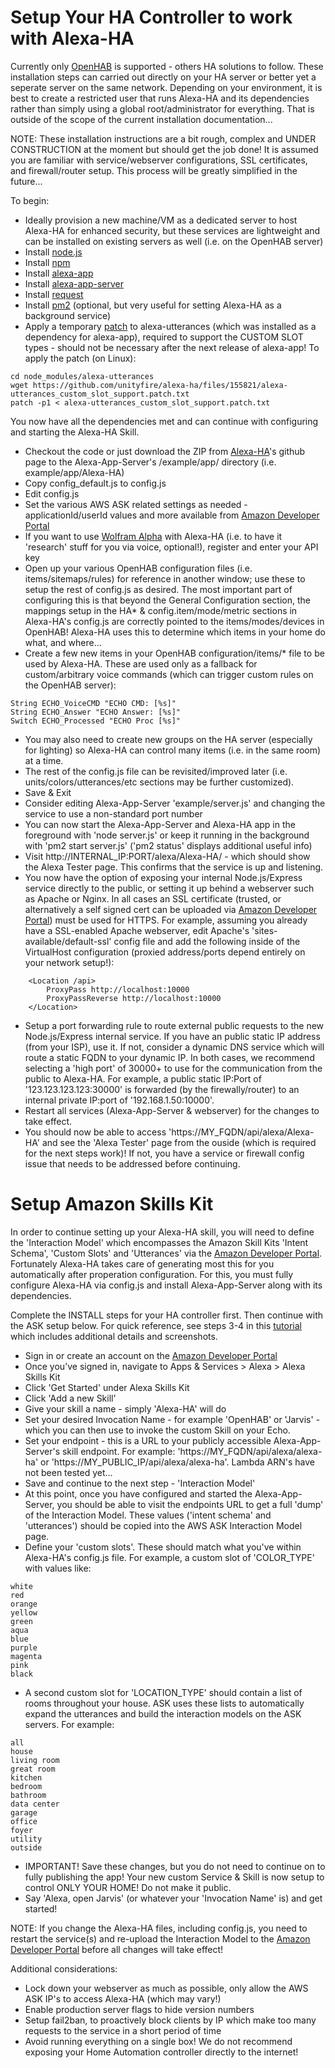 # Setup Your HA Controller to work with Alexa-HA
Currently only [OpenHAB] is supported - others HA solutions to follow.  These installation steps can carried out directly on your HA server or better yet a seperate server on the same network.  Depending on your environment, it is best to create a restricted user that runs Alexa-HA and its dependencies rather than simply using a global root/administrator for everything.  That is outside of the scope of the current installation documentation...

NOTE:  These installation instructions are a bit rough, complex and UNDER CONSTRUCTION at the moment but should get the job done!  It is assumed you are familiar with service/webserver configurations, SSL certificates, and firewall/router setup.  This process will be greatly simplified in the future...

To begin:
- Ideally provision a new machine/VM as a dedicated server to host Alexa-HA for enhanced security, but these services are lightweight and can be installed on existing servers as well (i.e. on the OpenHAB server)
- Install [node.js]
- Install [npm]
- Install [alexa-app]
- Install [alexa-app-server] 
- Install [request]
- Install [pm2] (optional, but very useful for setting Alexa-HA as a background service)
- Apply a temporary [patch] to alexa-utterances (which was installed as a dependency for alexa-app), required to support the CUSTOM SLOT types - should not be necessary after the next release of alexa-app!  To apply the patch (on Linux):

```
cd node_modules/alexa-utterances
wget https://github.com/unityfire/alexa-ha/files/155821/alexa-utterances_custom_slot_support.patch.txt
patch -p1 < alexa-utterances_custom_slot_support.patch.txt
```

You now have all the dependencies met and can continue with configuring and starting the Alexa-HA Skill.

- Checkout the code or just download the ZIP from [Alexa-HA]'s github page to the Alexa-App-Server's /example/app/ directory (i.e. example/app/Alexa-HA)
- Copy config_default.js to config.js
- Edit config.js 
- Set the various AWS ASK related settings as needed - applicationId/userId values and more available from [Amazon Developer Portal]
- If you want to use [Wolfram Alpha] with Alexa-HA (i.e. to have it 'research' stuff for you via voice, optional!), register and enter your API key
- Open up your various OpenHAB configuration files (i.e. items/sitemaps/rules) for reference in another window; use these to setup the rest of config.js as desired. The most important part of configuring this is that beyond the General Configuration section, the mappings setup in the HA* & config.item/mode/metric sections in Alexa-HA's config.js are correctly pointed to the items/modes/devices in OpenHAB!  Alexa-HA uses this to determine which items in your home do what, and where...  
- Create a few new items in your OpenHAB configuration/items/* file to be used by Alexa-HA.  These are used only as a fallback for custom/arbitrary voice commands (which can trigger custom rules on the OpenHAB server):
```
String ECHO_VoiceCMD "ECHO CMD: [%s]"
String ECHO_Answer "ECHO Answer: [%s]"
Switch ECHO_Processed "ECHO Proc [%s]"
```
- You may also need to create new groups on the HA server (especially for lighting) so Alexa-HA can control many items (i.e. in the same room) at a time.
- The rest of the config.js file can be revisited/improved later (i.e. units/colors/utterances/etc sections may be further customized).
- Save & Exit
- Consider editing Alexa-App-Server 'example/server.js' and changing the service to use a non-standard port number
- You can now start the Alexa-App-Server and Alexa-HA app in the foreground with 'node server.js' or keep it running in the background with 'pm2 start server.js' ('pm2 status' displays additional useful info)
- Visit http://INTERNAL_IP:PORT/alexa/Alexa-HA/ - which should show the Alexa Tester page.  This confirms that the service is up and listening.
- You now have the option of exposing your internal Node.js/Express service directly to the public, or setting it up behind a webserver such as Apache or Nginx.  In all cases an SSL certificate (trusted, or alternatively a self signed cert can be uploaded via [Amazon Developer Portal]) must be used for HTTPS.  For example, assuming you already have a SSL-enabled Apache webserver, edit Apache's 'sites-available/default-ssl' config file and add the following inside of the VirtualHost configuration (proxied address/ports depend entirely on your network setup!):
```
    <Location /api>
        ProxyPass http://localhost:10000
        ProxyPassReverse http://localhost:10000
    </Location>
```
- Setup a port forwarding rule to route external public requests to the new Node.js/Express internal service.  If you have an public static IP address (from your ISP), use it.  If not, consider a dynamic DNS service which will route a static FQDN to your dynamic IP.  In both cases, we recommend selecting a 'high port' of 30000+ to use for the communication from the public to Alexa-HA.  For example, a public static IP:Port of '123.123.123.123:30000' is forwarded (by the firewally/router) to an internal private IP:port of '192.168.1.50:10000'.  
- Restart all services  (Alexa-App-Server & webserver) for the changes to take effect. 
- You should now be able to access 'https://MY_FQDN/api/alexa/Alexa-HA' and see the 'Alexa Tester' page from the ouside (which is required for the next steps work)!  If not, you have a service or firewall config issue that needs to be addressed before continuing.

# Setup Amazon Skills Kit

In order to continue setting up your Alexa-HA skill, you will need to define the 'Interaction Model' which encompasses the Amazon Skill Kits 'Intent Schema', 'Custom Slots' and 'Utterances' via the [Amazon Developer Portal].  Fortunately Alexa-HA takes care of generating most this for you automatically after properation configuration.  For this, you must fully configure Alexa-HA via config.js and install Alexa-App-Server along with its dependencies.  

Complete the INSTALL steps for your HA controller first.  Then continue with the ASK setup below.  For quick reference, see steps 3-4 in this [tutorial] which includes additional details and screenshots.

- Sign in or create an account on the [Amazon Developer Portal]
- Once you’ve signed in, navigate to Apps & Services > Alexa > Alexa Skills Kit
- Click 'Get Started' under Alexa Skills Kit
- Click 'Add a new Skill'
- Give your skill a name - simply 'Alexa-HA' will do
- Set your desired Invocation Name - for example 'OpenHAB' or 'Jarvis' - which you can then use to invoke the custom Skill on your Echo.
- Set your endpoint - this is a URL to your publicly accessible Alexa-App-Server's skill endpoint. For example:  'https://MY_FQDN/api/alexa/alexa-ha' or 'https://MY_PUBLIC_IP/api/alexa/alexa-ha'.  Lambda ARN's have not been tested yet...
- Save and continue to the next step - 'Interaction Model'
- At this point, once you have configured and started the Alexa-App-Server, you should be able to visit the endpoints URL to get a full 'dump' of the Interaction Model.  These values ('intent schema' and 'utterances') should be copied into the AWS ASK Interaction Model page.
- Define your 'custom slots'.  These should match what you've within Alexa-HA's config.js file.  For example, a custom slot of 'COLOR_TYPE' with values like:
```
white
red
orange
yellow
green
aqua
blue
purple
magenta
pink
black
```
- A second custom slot for 'LOCATION_TYPE' should contain a list of rooms throughout your house.  ASK uses these lists to automatically expand the utterances and build the interaction models on the ASK servers.  For example:
```
all
house
living room
great room
kitchen
bedroom
bathroom
data center
garage
office
foyer
utility
outside

```
- IMPORTANT!  Save these changes, but you do not need to continue on to fully publishing the app!  Your new custom Service & Skill is now setup to control ONLY YOUR HOME!  Do not make it public.
- Say 'Alexa, open Jarvis' (or whatever your 'Invocation Name' is) and get started!

NOTE:  If you change the Alexa-HA files, including config.js, you need to restart the service(s) and re-upload the Interaction Model to the [Amazon Developer Portal] before all changes will take effect!

Additional considerations:
- Lock down your webserver as much as possible, only allow the AWS ASK IP's to access Alexa-HA (which may vary!)
- Enable production server flags to hide version numbers
- Setup fail2ban, to proactively block clients by IP which make too many requests to the service in a short period of time
- Avoid running everything on a single box!  We do not recommend exposing your Home Automation controller directly to the internet!

[//]: # 

   [Alexa-HA]: <https://github.com/unityfire/alexa-ha>

   [node.js]: <http://nodejs.org>
   [npm]: <https://www.npmjs.com/>
   [alexa-app]: <https://www.npmjs.com/package/alexa-app>
   [alexa-app-server]: <https://www.npmjs.com/package/alexa-app-server>
   [request]: <https://www.npmjs.com/package/request>
   [pm2]: <https://www.npmjs.com/package/pm2>
   
   [patch]: <https://github.com/MaxwellPayne/alexa-utterances/commit/8599208037ada7020a3ab8c6fc979e31a2ff934c>
   
   [OpenHAB]: <http://www.openhab.org/>
   [Wolfram Alpha]: <https://www.wolframalpha.com/>
   
   [Amazon Developer Portal]: <https://developer.amazon.com>
   [AWS Lambda]: <https://aws.amazon.com/lambda/>
   [tutorial]: <https://developer.amazon.com/appsandservices/community/post/TxDJWS16KUPVKO/New-Alexa-Skills-Kit-Template-Build-a-Trivia-Skill-in-under-an-Hour>
